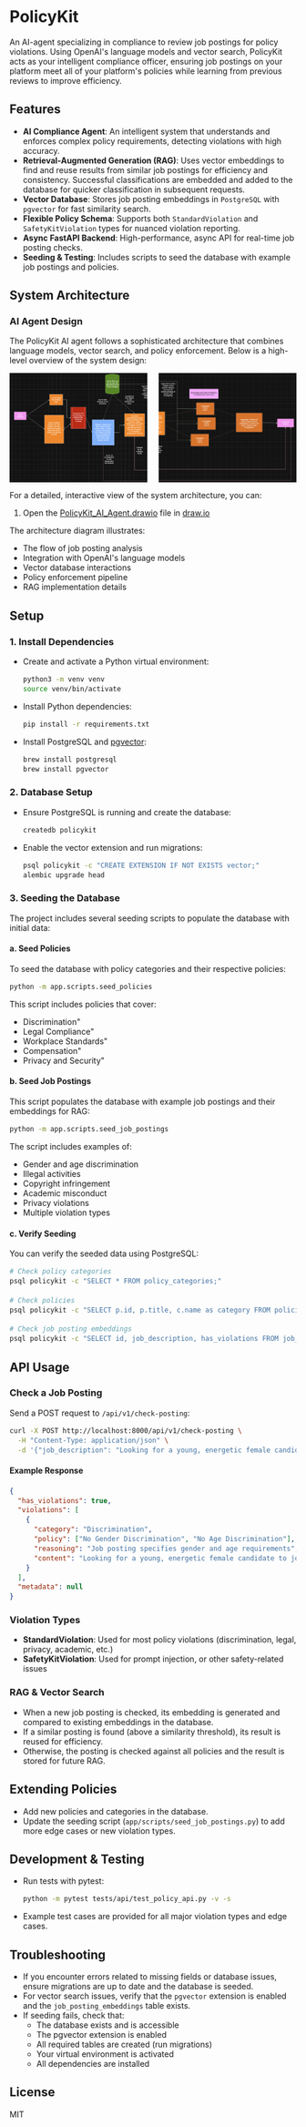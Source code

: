 # PolicyKit

An AI-agent specializing in compliance to review job postings for policy violations. Using OpenAI's language models and vector search, PolicyKit acts as your intelligent compliance officer, ensuring job postings on your platform
meet all of your platform's policies while learning from previous reviews to improve efficiency.

## Features
- **AI Compliance Agent**: An intelligent system that understands and enforces complex policy requirements, detecting violations with high accuracy.
- **Retrieval-Augmented Generation (RAG)**: Uses vector embeddings to find and reuse results from similar job postings for efficiency and consistency. Successful classifications are embedded and added to the database for quicker classification in subsequent requests.
- **Vector Database**: Stores job posting embeddings in `PostgreSQL` with `pgvector` for fast similarity search.
- **Flexible Policy Schema**: Supports both `StandardViolation` and `SafetyKitViolation` types for nuanced violation reporting.
- **Async FastAPI Backend**: High-performance, async API for real-time job posting checks.
- **Seeding & Testing**: Includes scripts to seed the database with example job postings and policies.

## System Architecture

### AI Agent Design
The PolicyKit AI agent follows a sophisticated architecture that combines language models, vector search, and policy enforcement. Below is a high-level overview of the system design:

<div style="display: flex; justify-content: space-between;">
    <img src="docs/images/Agent_Design_Left.png" alt="PolicyKit AI Agent Architecture - Left Side" style="width: 48%;">
    <img src="docs/images/Agent_Design_right.png" alt="PolicyKit AI Agent Architecture - Right Side" style="width: 48%;">
</div>

For a detailed, interactive view of the system architecture, you can:
1. Open the [PolicyKit_AI_Agent.drawio](PolicyKit_AI_Agent.drawio) file in [draw.io](https://app.diagrams.net/)

The architecture diagram illustrates:
- The flow of job posting analysis
- Integration with OpenAI's language models
- Vector database interactions
- Policy enforcement pipeline
- RAG implementation details

## Setup

### 1. Install Dependencies
- Create and activate a Python virtual environment:
  ```sh
  python3 -m venv venv
  source venv/bin/activate
  ```
- Install Python dependencies:
  ```sh
  pip install -r requirements.txt
  ```
- Install PostgreSQL and [pgvector](https://github.com/pgvector/pgvector):
  ```sh
  brew install postgresql
  brew install pgvector
  ```

### 2. Database Setup
- Ensure PostgreSQL is running and create the database:
  ```sh
  createdb policykit
  ```
- Enable the vector extension and run migrations:
  ```sh
  psql policykit -c "CREATE EXTENSION IF NOT EXISTS vector;"
  alembic upgrade head
  ```

### 3. Seeding the Database
The project includes several seeding scripts to populate the database with initial data:

#### a. Seed Policies
To seed the database with policy categories and their respective policies:
```sh
python -m app.scripts.seed_policies
```
This script includes policies that cover:
- Discrimination"
- Legal Compliance"
- Workplace Standards"
- Compensation"
- Privacy and Security"

#### b. Seed Job Postings
This script populates the database with example job postings and their embeddings for RAG:
```sh
python -m app.scripts.seed_job_postings
```
The script includes examples of:
- Gender and age discrimination
- Illegal activities
- Copyright infringement
- Academic misconduct
- Privacy violations
- Multiple violation types

#### c. Verify Seeding
You can verify the seeded data using PostgreSQL:
```sh
# Check policy categories
psql policykit -c "SELECT * FROM policy_categories;"

# Check policies
psql policykit -c "SELECT p.id, p.title, c.name as category FROM policies p JOIN policy_categories c ON p.category_id = c.id;"

# Check job posting embeddings
psql policykit -c "SELECT id, job_description, has_violations FROM job_posting_embeddings;"
```

## API Usage

### Check a Job Posting
Send a POST request to `/api/v1/check-posting`:
```sh
curl -X POST http://localhost:8000/api/v1/check-posting \
  -H "Content-Type: application/json" \
  -d '{"job_description": "Looking for a young, energetic female candidate to join our team. Must be under 30 years old."}'
```

#### Example Response
```json
{
  "has_violations": true,
  "violations": [
    {
      "category": "Discrimination",
      "policy": ["No Gender Discrimination", "No Age Discrimination"],
      "reasoning": "Job posting specifies gender and age requirements",
      "content": "Looking for a young, energetic female candidate to join our team. Must be under 30 years old."
    }
  ],
  "metadata": null
}
```

### Violation Types
- **StandardViolation**: Used for most policy violations (discrimination, legal, privacy, academic, etc.)
- **SafetyKitViolation**: Used for prompt injection, or other safety-related issues

### RAG & Vector Search
- When a new job posting is checked, its embedding is generated and compared to existing embeddings in the database.
- If a similar posting is found (above a similarity threshold), its result is reused for efficiency.
- Otherwise, the posting is checked against all policies and the result is stored for future RAG.

## Extending Policies
- Add new policies and categories in the database.
- Update the seeding script (`app/scripts/seed_job_postings.py`) to add more edge cases or new violation types.

## Development & Testing
- Run tests with pytest:
  ```sh
  python -m pytest tests/api/test_policy_api.py -v -s
  ```
- Example test cases are provided for all major violation types and edge cases.

## Troubleshooting
- If you encounter errors related to missing fields or database issues, ensure migrations are up to date and the database is seeded.
- For vector search issues, verify that the `pgvector` extension is enabled and the `job_posting_embeddings` table exists.
- If seeding fails, check that:
  - The database exists and is accessible
  - The pgvector extension is enabled
  - All required tables are created (run migrations)
  - Your virtual environment is activated
  - All dependencies are installed

## License
MIT 